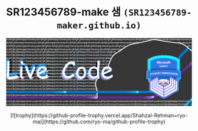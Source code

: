 <div align="center">

# SR123456789-make 샘 `(SR123456789-maker.github.io)`

<p align="left">
  <img alt="" style="{max-height: 20px}" src="./img/Download Folio/Download Folio.png">
</p>
[![trophy](https://github-profile-trophy.vercel.app/Shahzal-Rehman=ryo-ma)](https://github.com/ryo-ma/github-profile-trophy)
